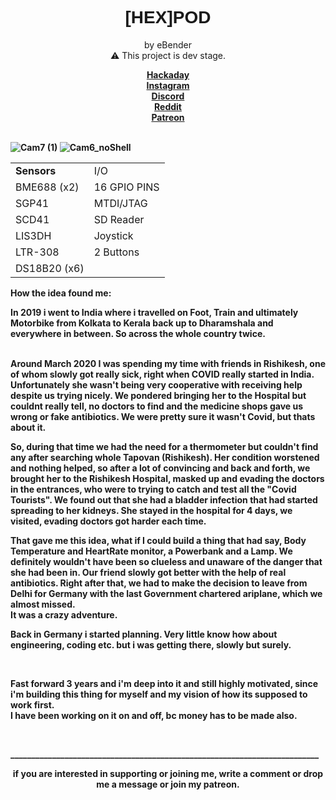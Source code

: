 
<!-- HTML comment -->

<h1 style="font-family:Helvetica;", align=center>[HEX]POD</h1>
<p align=center><b></b></b></p>
<p align=center font-size=10px > by eBender <br>
⚠️ This project is dev stage.</p>
  
  <p align=center><b><a href="https://hackaday.io/project/177083-h6x-pod">Hackaday</a> <br>
<a href="https://www.instagram.com/zen.diy/">Instagram</a><br>
<a href="https://discord.gg/3JU6GMgVZk">Discord</a> <br>
<a href="https://www.reddit.com/r/hex_pod/">Reddit</a> <br>
<a href="https://www.patreon.com/eBender">Patreon</a> <br><br>
<!-- <b>PCB production generously sponsored by <a href="https://www.pcbway.com">PCBway</a> -->
    
![Cam7 (1)](https://github.com/EmanuelBender/HEX_POD/assets/46021872/1d4d233f-8ee9-443c-b128-af7aaa4aaad3)
![Cam6_noShell](https://github.com/EmanuelBender/HEX_POD/assets/46021872/1aac6172-bb19-46d3-8815-2ff2f8ee651f)

<p>
<table>
<tr><td><b> Sensors </b></td><td>I/O</td></tr>
<tr><td>BME688 (x2)</td><td>16 GPIO PINS</td></tr>
<tr><td>SGP41</td><td></td<td></zd>MTDI/JTAG</td></tr>
<tr><td>SCD41</td><td>SD Reader</td></tr>
<tr><td>LIS3DH</td><td>Joystick</td></tr>
<tr><td>LTR-308</td><td>2 Buttons</td></tr>
<tr><td>DS18B20 (x6)</td><td></td></tr>
</table>
</p>
<p>
<b>How the idea found me:</b><br/>

In 2019 i went to India where i travelled on Foot, Train and ultimately Motorbike from Kolkata to Kerala back up to Dharamshala and everywhere in between. So across the whole country twice.
<br>
<br>
</p><p>
Around March 2020 I was spending my time with friends in Rishikesh, one of whom slowly got really sick, right when COVID really started in India. Unfortunately she wasn't being very cooperative with receiving help despite us trying nicely. We pondered bringing her to the Hospital but couldnt really tell, no doctors to find and the medicine shops gave us wrong or fake antibiotics. We were pretty sure it wasn't Covid, but thats about it.
</p><p>
So, during that time we had the need for a thermometer but couldn't find any after searching whole Tapovan (Rishikesh). Her condition worstened and nothing helped, so after a lot of convincing and back and forth, we brought her to the Rishikesh Hospital, masked up and evading the doctors in the entrances, who were to trying to catch and test all the "Covid Tourists". We found out that she had a bladder infection that had started spreading to her kidneys. 
She stayed in the hospital for 4 days, we visited, evading doctors got harder each time. 
</p><p>
That gave me this idea, what if I could build a thing that had say, Body Temperature and HeartRate monitor, a Powerbank and a Lamp. We definitely wouldn't have been so clueless and unaware of the danger that she had been in. Our friend slowly got better with the help of real antibiotics. Right after that, we had to make the decision to leave from Delhi for Germany with the last Government chartered ariplane, which we almost missed. <br/>It was a crazy adventure.
</p><p>
Back in Germany i started planning. Very little know how about engineering, coding etc. but i was getting there, slowly but surely. 
</p><br><p>
Fast forward 3 years and i'm deep into it and still highly motivated, since i'm building this thing for myself and my vision of how its supposed to work first.<br/>
I have been working on it on and off, bc money has to be made also.
</p><p>
<br>

</p>
__________________________________________________________________________
<p align=center><b>if you are interested in supporting or joining me, write a comment or drop me a message or join my patreon.</b></p>
